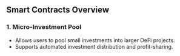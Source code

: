 ## Smart Contracts Overview

### 1. **Micro-Investment Pool**
   - Allows users to pool small investments into larger DeFi projects.
   - Supports automated investment distribution and profit-sharing.